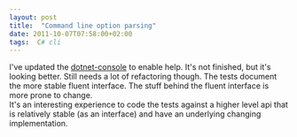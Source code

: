 ```yaml
---
layout: post
title:  "Command line option parsing"
date: 2011-10-07T07:58:00+02:00
tags:  C# cli
---
```


I've updated the <a href="https://github.com/wallymathieu/isop">dotnet-console</a> to enable help. It's not finished, but it's looking better. Still needs a lot of refactoring though. The tests document the more stable fluent interface. The stuff behind the fluent interface is more prone to change.<br>
It's an interesting experience to code the tests against a higher level api that is relatively stable (as an interface) and have an underlying changing implementation.
<div style="clear: both;"></div>